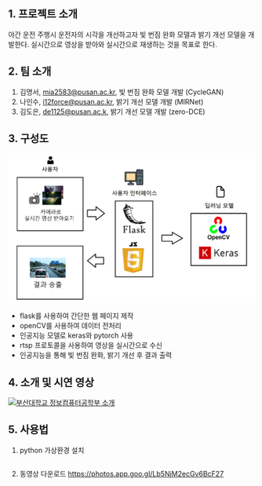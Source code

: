 ## 1. 프로젝트 소개

야간 운전 주행시 운전자의 시각을 개선하고자 빛 번짐 완화 모델과 밝기 개선 모델을 개발한다. 실시간으로 영상을 받아와 실시간으로 재생하는 것을 목표로 한다.

## 2. 팀 소개

1. 김명서, mia2583@pusan.ac.kr, 빛 번짐 완화 모델 개발 (CycleGAN)
2. 나인수, i12force@pusan.ac.kr, 밝기 개선 모델 개발 (MIRNet)
3. 김도은, de1125@pusan.ac.k, 밝기 개선 모델 개발 (zero-DCE)

## 3. 구성도

![시스템 구조 이미지](./docs/system_structure.png)

- flask를 사용하여 간단한 웹 페이지 제작
- openCV를 사용하여 데이터 전처리
- 인공지능 모델로 keras와 pytorch 사용
- rtsp 프로토콜을 사용하여 영상을 실시간으로 수신
- 인공지능을 통해 빛 번짐 완화, 밝기 개선 후 결과 출력

## 4. 소개 및 시연 영상

[![부산대학교 정보컴퓨터공학부 소개](http://img.youtube.com/vi/zh_gQ_lmLqE/0.jpg)](https://www.youtube.com/watch?v=zh_gQ_lmLqE)

## 5. 사용법

1. python 가상환경 설치

```

```
2. 동영상 다운로드
https://photos.app.goo.gl/Lb5NjM2ecGv6BcF27